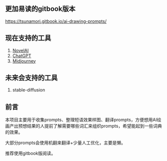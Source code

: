 ## 更加易读的gitbook版本

https://tsunamori.gitbook.io/ai-drawing-prompts/

## 现在支持的工具

1. [NovelAI](novel-ai/README.md)
2. [ChatGPT](chatGPT/README.md)
3. [Midjourney](midjourney/README.md)

## 未来会支持的工具

1. stable-diffusion
   
## 前言

本项目主要用于收集prompts、整理短语效果样图、翻译prompts，方便想用AI绘画产出预想结果的人提前了解需要哪些词汇来组织prompts，希望能起到一些词典的效果。

大部分prompts会使用机翻来翻译+少量人工优化，主要是懒。

推荐使用gitbook版阅读。


